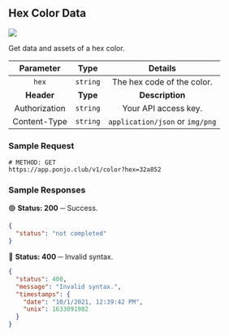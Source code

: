 ## Hex Color Data

![](https://img.shields.io/badge/-GET%20REQUEST!-20ab43?style=flat)

Get data and assets of a hex color.

| **Parameter** | **Type** | **Details** |
| :---: | :---: | :---: | 
| `hex` | `string` | The hex code of the color. |
| **Header** | **Type** | **Description** |
| Authorization | `string` | Your API access key. |
| Content-Type | `string` | `application/json` or `img/png` |

### Sample Request

```shell
# METHOD: GET
https://app.ponjo.club/v1/color?hex=32a852
```

### Sample Responses

🟢 **Status: 200** ─ Success.

```json
{
  "status": "not completed"
}
```
🔴 **Status: 400** ─ Invalid syntax.
```json
{
  "status": 400,
  "message": "Invalid syntax.",
  "timestamps": {
    "date": "10/1/2021, 12:39:42 PM",
    "unix": 1633091982
  }
}
```